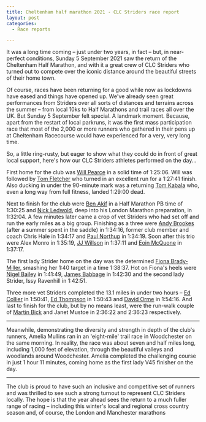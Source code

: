 ```yaml
---
title: Cheltenham half marathon 2021 - CLC Striders race report
layout: post
categories:
  - Race reports

---
```


It was a long time coming – just under two years, in fact – but, in near-perfect conditions, Sunday 5 September 2021 saw the return of the Cheltenham Half Marathon, and with it a great crew of CLC Striders who turned out to compete over the iconic distance around the beautiful streets of their home town.

Of course, races have been returning for a good while now as lockdowns have eased and things have opened up. We've already seen great performances from Striders over all sorts of distances and terrains across the summer – from local 10ks to Half Marathons and trail races all over the UK. But Sunday 5 September felt special. A landmark moment. Because, apart from the restart of local parkruns, it was the first mass participation race that most of the 2,000 or more runners who gathered in their pens up at Cheltenham Racecourse would have experienced for a very, very long time.

So, a little ring-rusty, but eager to show what they could do in front of great local support, here's how our CLC Striders athletes performed on the day... 

First home for the club was [Will Pearce](/images/2021/09/2021-09-10-Will-Pearce-Cheltenham-half.jpg "Will Pearce") in a solid time of 1:25:06. Will was followed by [Tom Fletcher](/images/2021/09/2021-09-10-Tom-Fletcher-Cheltenham-half.jpg "Tom Fletcher") who turned in an excellent run for a 1:27:41 finish. Also ducking in under the 90-minute mark was a returning [Tom Kabala](/images/2021/09/2021-09-10-Tom-Kabala-Cheltenham-half.jpg "Tom Kabala") who, even a long way from full fitness, landed 1:29:00 dead.

Next to finish for the club were [Ben Akif](/images/2021/09/2021-09-10-Ben-Akif-Cheltenham-half.jpg "Ben Akif") in a Half Marathon PB time of 1:30:25 and [Nick Ledwold](/images/2021/09/2021-09-10-Nick-Ledwold-Cheltenham-half.jpg "Nick Ledwold"), deep into his London Marathon preparation, in 1:32:04. A few minutes later came a crop of vet Striders who had set off and run the early miles as a big group. Finishing as a three were [Andy Brookes](/images/2021/09/2021-09-10-Andy-Brookes-Cheltenham-half.jpg "Andy Brookes") (after a summer spent in the saddle) in 1:34:16, former club member and coach Chris Hale in 1:34:17 and [Paul Northup](/images/2021/09/2021-09-10-Paul-Northup-Cheltenham-half.jpg "Paul Northup") in 1:34:19. Soon after this trio were Alex Monro in 1:35:19, [JJ Willson](/images/2021/09/2021-09-10-JJ-Willson-Cheltenham-half.jpg "JJ Willson") in 1:37:11 and [Eoin McQuone](/images/2021/09/2021-09-10-Eoin-McQuone-Cheltenham-half.jpg "Eoin McQuone") in 1:37:17.

The first lady Strider home on the day was the determined [Fiona Brady-Miller](/images/2021/09/2021-09-10-Fiona-Brady-Miller-Cheltenham-half.jpg "Fiona Brady-Miller"), smashing her 1:40 target in a time 1:38:37. Hot on Fiona's heels were [Nigel Bailey](/images/2021/09/2021-09-10-Nigel-Bailey-Cheltenham-half.jpg "Nigel Bailey") in 1:41:49, [James Babbage](/images/2021/09/2021-09-10-James-Babbage-Cheltenham-half.jpg "James Babbage") in 1:42:30 and the second lady Strider, Issy Ravenhill in 1:42:51.

Three more vet Striders completed the 13.1 miles in under two hours – [Ed Collier](/images/2021/09/2021-09-10-Ed-Collier-Cheltenham-half.jpg "Ed Collier") in 1:50:41, [Ed Thompson](/images/2021/09/2021-09-10-Ed-Thompson-Cheltenham-half.jpg "Ed Thompson") in 1:50:43 and [David Orme](/images/2021/09/2021-09-10-David-Orme-Cheltenham-half.jpg "Daivd Orme") in 1:54:16. And last to finish for the club, but by no means least, were the run-walk couple of [Martin Bick](/images/2021/09/2021-09-10-Martin-Bick-Cheltenham-half.jpg "Martin Bick") and Janet Mustoe in 2:36:22 and 2:36:23 respectively.

-------------------------

Meanwhile, demonstrating the diversity and strength in depth of the club's runners, Amelia Mullins ran in an 'eight-mile' trail race in Woodchester on the same morning. In reality, the race was about seven and half miles long, including 1,000 feet of elevation, through the beautiful valleys and woodlands around Woodchester. Amelia completed the challenging course in just 1 hour 11 minutes, coming home as the first lady V45 finisher on the day.

-------------------------

The club is proud to have such an inclusive and competitive set of runners and was thrilled to see such a strong turnout to represent CLC Striders locally. The hope is that the year ahead sees the return to a much fuller range of racing – including this winter's local and regional cross country season and, of course, the London and Manchester marathons
